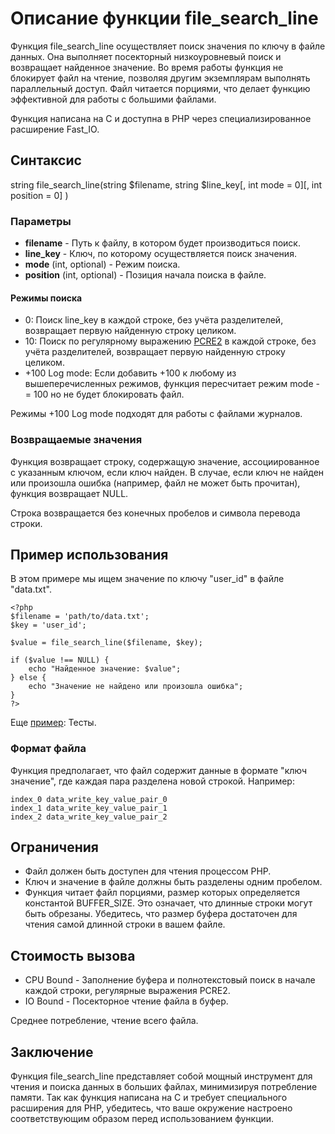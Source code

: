 # Описание функции file_search_line

Функция file_search_line осуществляет поиск значения по ключу в файле данных. 
Она выполняет посекторный низкоуровневый поиск и возвращает найденное значение. 
Во время работы функция не блокирует файл на чтение, позволяя другим экземплярам выполнять параллельный доступ.
Файл читается порциями, что делает функцию эффективной для работы с большими файлами. 

Функция написана на C и доступна в PHP через специализированное расширение Fast_IO.

## Синтаксис

string file_search_line(string $filename, string $line_key[, int mode = 0][, int position = 0] )


### Параметры

- **filename** - Путь к файлу, в котором будет производиться поиск.
- **line_key** - Ключ, по которому осуществляется поиск значения.
- **mode** (int, optional) - Режим поиска.
- **position** (int, optional) - Позиция начала поиска в файле.


#### Режимы поиска
- 0: Поиск line_key в каждой строке, без учёта разделителей, возвращает первую найденную строку целиком.
- 10: Поиск по регулярному выражению [PCRE2](https://pcre2project.github.io/pcre2/doc/html/index.html) в каждой строке, без учёта разделителей, возвращает первую найденную строку целиком.
- +100 Log mode: Если добавить +100 к любому из вышеперечисленных режимов, функция пересчитает режим mode -= 100 но не будет блокировать файл.

Режимы +100 Log mode подходят для работы с файлами журналов.

### Возвращаемые значения

Функция возвращает строку, содержащую значение, ассоциированное с указанным ключом, если ключ найден. В случае, если ключ не найден или произошла ошибка (например, файл не может быть прочитан), функция возвращает NULL.

Строка возвращается без конечных пробелов и символа перевода строки.

## Пример использования

В этом примере мы ищем значение по ключу "user_id" в файле "data.txt".
```
<?php
$filename = 'path/to/data.txt';
$key = 'user_id';

$value = file_search_line($filename, $key);

if ($value !== NULL) {
    echo "Найденное значение: $value";
} else {
    echo "Значение не найдено или произошла ошибка";
}
?>
```

Еще [пример](/test/readme.md): Тесты.

### Формат файла

Функция предполагает, что файл содержит данные в формате "ключ значение", где каждая пара разделена новой строкой. Например:

```
index_0 data_write_key_value_pair_0
index_1 data_write_key_value_pair_1
index_2 data_write_key_value_pair_2
```


## Ограничения

- Файл должен быть доступен для чтения процессом PHP.
- Ключ и значение в файле должны быть разделены одним пробелом.
- Функция читает файл порциями, размер которых определяется константой BUFFER_SIZE. Это означает, что длинные строки могут быть обрезаны. Убедитесь, что размер буфера достаточен для чтения самой длинной строки в вашем файле.


## Стоимость вызова

- CPU Bound - Заполнение буфера и полнотекстовый поиск в начале каждой строки, регулярные выражения PCRE2.
- IO Bound - Посекторное чтение файла в буфер.

Среднее потребление, чтение всего файла.

## Заключение

Функция file_search_line представляет собой мощный инструмент для чтения и поиска данных в больших файлах, минимизируя потребление памяти. Так как функция написана на C и требует специального расширения для PHP, убедитесь, что ваше окружение настроено соответствующим образом перед использованием функции.
